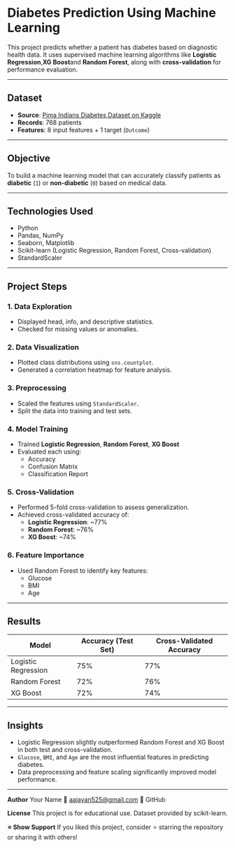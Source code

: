 # Diabetes Prediction Using Machine Learning

This project predicts whether a patient has diabetes based on diagnostic health data. It uses supervised machine learning algorithms like **Logistic Regression**,**XG Boost**and **Random Forest**, along with **cross-validation** for performance evaluation.

---

## Dataset

- **Source**: [Pima Indians Diabetes Dataset on Kaggle](https://www.kaggle.com/datasets/uciml/pima-indians-diabetes-database)
- **Records**: 768 patients
- **Features**: 8 input features + 1 target (`Outcome`)

---

## Objective

To build a machine learning model that can accurately classify patients as **diabetic** (`1`) or **non-diabetic** (`0`) based on medical data.

---

## Technologies Used

- Python
- Pandas, NumPy
- Seaborn, Matplotlib
- Scikit-learn (Logistic Regression, Random Forest, Cross-validation)
- StandardScaler

---

##  Project Steps

### 1. **Data Exploration**
- Displayed head, info, and descriptive statistics.
- Checked for missing values or anomalies.

### 2. **Data Visualization**
- Plotted class distributions using `sns.countplot`.
- Generated a correlation heatmap for feature analysis.

### 3. **Preprocessing**
- Scaled the features using `StandardScaler`.
- Split the data into training and test sets.

### 4. **Model Training**
- Trained **Logistic Regression**, **Random Forest**, **XG Boost**
- Evaluated each using:
  - Accuracy
  - Confusion Matrix
  - Classification Report

### 5. **Cross-Validation**
- Performed 5-fold cross-validation to assess generalization.
- Achieved cross-validated accuracy of:
  - **Logistic Regression**: ~77%
  - **Random Forest**: ~76%
  -  **XG Boost**: ~74%

### 6. **Feature Importance**
- Used Random Forest to identify key features:
  - Glucose
  - BMI
  - Age

---

## Results

| Model              | Accuracy (Test Set) | Cross-Validated Accuracy |
|--------------------|--------------------|---------------------------|
| Logistic Regression| 75%                | 77%                       |
| Random Forest      | 72%                | 76%                       |
| XG Boost           | 72%                | 74%
---

## Insights

- Logistic Regression slightly outperformed Random Forest and XG Boost in both test and cross-validation.
- `Glucose`, `BMI`, and `Age` are the most influential features in predicting diabetes.
- Data preprocessing and feature scaling significantly improved model performance.

---
**Author**
Your Name
📧 aajayan525@gmail.com 🔗 GitHub

**License**
This project is for educational use. Dataset provided by scikit-learn.

**⭐️ Show Support**
If you liked this project, consider ⭐️ starring the repository or sharing it with others!





